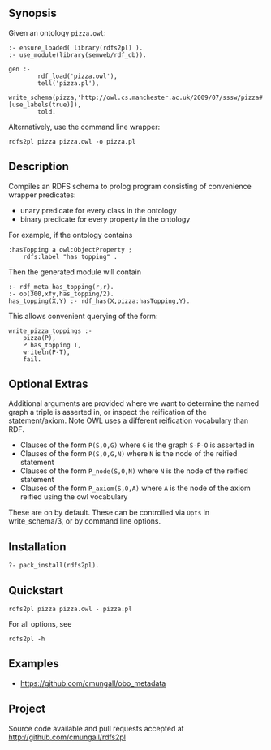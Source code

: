 ## Synopsis

Given an ontology `pizza.owl`:

    :- ensure_loaded( library(rdfs2pl) ).
    :- use_module(library(semweb/rdf_db)).
    
    gen :-
            rdf_load('pizza.owl'),
            tell('pizza.pl'),
            write_schema(pizza,'http://owl.cs.manchester.ac.uk/2009/07/sssw/pizza#',[use_labels(true)]),
            told.

Alternatively, use the command line wrapper:

    rdfs2pl pizza pizza.owl -o pizza.pl

## Description

Compiles an RDFS schema to prolog program consisting of convenience wrapper predicates:

 * unary predicate for every class in the ontology
 * binary predicate for every property in the ontology

For example, if the ontology contains

    :hasTopping a owl:ObjectProperty ;
        rdfs:label "has topping" .

Then the generated module will contain

    :- rdf_meta has_topping(r,r).
    :- op(300,xfy,has_topping/2).
    has_topping(X,Y) :- rdf_has(X,pizza:hasTopping,Y).

This allows convenient querying of the form:

    write_pizza_toppings :-
        pizza(P),
        P has_topping T,
        writeln(P-T),
        fail.

## Optional Extras

Additional arguments are provided where we want to determine the named
graph a triple is asserted in, or inspect the reification of the
statement/axiom. Note OWL uses a different reification vocabulary than RDF.

 * Clauses of the form `P(S,O,G)` where `G` is the graph `S-P-O` is asserted in
 * Clauses of the form `P(S,O,G,N)` where `N` is the node of the reified statement
 * Clauses of the form `P_node(S,O,N)` where `N` is the node of the reified statement
 * Clauses of the form `P_axiom(S,O,A)` where `A` is the node of the axiom reified using the owl vocabulary

These are on by default. These can be controlled via `Opts` in write_schema/3, or by command line options.

## Installation

    ?- pack_install(rdfs2pl).

## Quickstart

    rdfs2pl pizza pizza.owl - pizza.pl

For all options, see

    rdfs2pl -h

## Examples

 * https://github.com/cmungall/obo_metadata

## Project

Source code available and pull requests accepted at http://github.com/cmungall/rdfs2pl
    
